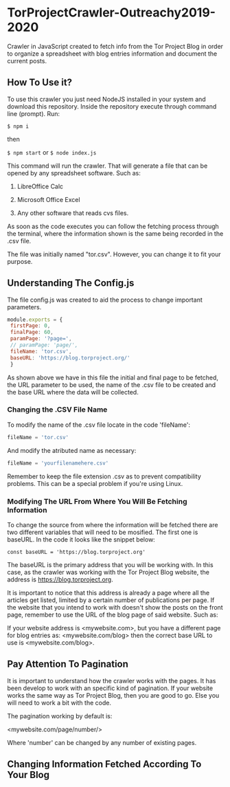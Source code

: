 # TorProjectCrawler-Outreachy2019-2020

Crawler in JavaScript created to fetch info from the Tor Project Blog in order to organize a spreadsheet with blog entries information and document the current posts. 

## How To Use it?

To use this crawler you just need NodeJS installed in your system and download this repository. Inside the repository execute through command line (prompt). Run:

```$ npm i```

then

```$ npm start``` or ```$ node index.js ```


This command will run the crawler. That will generate a file that can be opened by any spreadsheet software. Such as:

1. LibreOffice Calc

2. Microsoft Office Excel

3. Any other software that reads cvs files. 

As soon as the code executes you can follow the fetching process through the terminal, where the information shown is the same being recorded in the .csv file. 

The file was initially named "tor.csv". However, you can change it to fit your purpose. 
 
 ## Understanding The Config.js
 
 The file config.js was created to aid the process to change important parameters. 
 
 ```javascript
 module.exports = {
  firstPage: 0,
  finalPage: 60,
  paramPage: '?page=',
  // paramPage: 'page/',
  fileName: 'tor.csv',
  baseURL: 'https://blog.torproject.org/'
  }
  ```
 
 As shown above we have in this file the initial and final page to be fetched, the URL parameter to be used, the name of the .csv file to be created and the base URL where the data will be collected. 
 
 ### Changing the .CSV File Name
 
 To modify the name of the .csv file locate in the code 'fileName':
 
 ```javascript
 fileName = 'tor.csv'
 ```
 
 And modify the atributed name as necessary:
 
 ```javascript
 fileName = 'yourfilenamehere.csv'
 ```

Remember to keep the file extension .csv as to prevent compatibility problems. This can be a special problem if you're using Linux. 

### Modifying The URL From Where You Will Be Fetching Information

To change the source from where the information will be fetched there are two different variables that will need to be mosified. The first one is baseURL. In the code it looks like the snippet below:

```const baseURL = 'https://blog.torproject.org'```

The baseURL is the primary address that you will be working with. In this case, as the crawler was working with the Tor Project Blog website, the address is <https://blog.torproject.org>.

It is important to notice that this address is already a page where all the articles get listed, limited by a certain number of publications per page. If the website that you intend to work with doesn't show the posts on the front page, remember to use the URL of the blog page of said website. Such as:

If your website address is <mywebsite.com>, but you have a different page for blog entries as: <mywebsite.com/blog> then the correct base URL to use is <mywebsite.com/blog>.

## Pay Attention To Pagination

It is important to understand how the crawler works with the pages. It has been develop to work with an specific kind of pagination. If your website works the same way as Tor Project Blog, then you are good to go. Else you will need to work a bit with the code. 

The pagination working by default is: 

<mywebsite.com/page/number/>

Where 'number' can be changed by any number of existing pages. 

## Changing Information Fetched According To Your Blog




